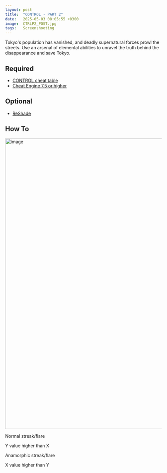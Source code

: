 ```yaml
---
layout: post
title:  "CONTROL - PART 2"
date:   2025-05-03 08:05:55 +0300
image:  CTRLP2_POST.jpg
tags:   Screenshooting
---
```


Tokyo's population has vanished, and deadly supernatural forces prowl the streets. Use an arsenal of elemental abilities to unravel the truth behind the disappearance and save Tokyo.

## Required
* [CONTROL cheat table](https://anticowl.github.io/files/GWT.CT)
* [Cheat Engine 7.5 or higher](https://du0wcodktyky8.cloudfront.net/installer/003333/420362877561915)

## Optional
* [ReShade](https://reshade.me)

## How To
<img width="574" height="936" alt="image" src="https://github.com/user-attachments/assets/8b8e2812-ed60-40c0-a55f-b30a29f4f495" />

Normal streak/flare

Y value higher than X

Anamorphic streak/flare

X value higher than Y


